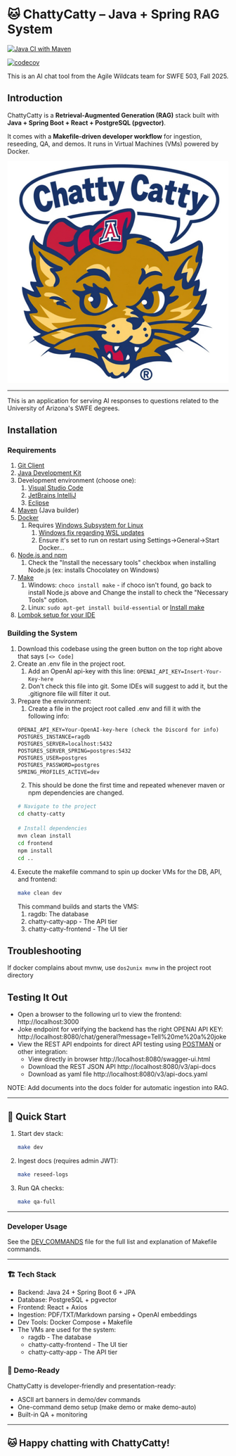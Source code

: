 # 🐱 ChattyCatty – Java + Spring RAG System

[![Java CI with Maven](https://github.com/agile-wildcats-082025503/chatty-catty/actions/workflows/tests.yml/badge.svg)](https://github.com/agile-wildcats-082025503/chatty-catty/actions/workflows/tests.yml)

[![codecov](https://codecov.io/gh/your-org/chattycatty/branch/main/graph/badge.svg)](https://codecov.io/gh/your-org/chattycatty)

This is an AI chat tool from the Agile Wildcats team for SWFE 503, Fall 2025.

## Introduction

ChattyCatty is a **Retrieval-Augmented Generation (RAG)** stack built with **Java + Spring Boot + React + PostgreSQL (pgvector)**.

It comes with a **Makefile-driven developer workflow** for ingestion, reseeding, QA, and demos.
It runs in Virtual Machines (VMs) powered by Docker.

![UofA Women's Wildcat mascot saying Chatty Catty](doc/resources/media/chatty-catty-logo.jpg)

---

This is an application for serving AI responses to questions related to the University of Arizona's SWFE degrees. 

## Installation

### Requirements

1. [Git Client](http://git-scm.com)
2. [Java Development Kit](https://www.oracle.com/java/technologies/downloads/)
3. Development environment (choose one):
    1. [Visual Studio Code](https://code.visualstudio.com/download)
    2. [JetBrains IntelliJ](https://www.jetbrains.com/idea/download)
    3. [Eclipse](https://www.eclipse.org/downloads/)
4. [Maven](https://maven.apache.org/download.cgi?) (Java builder)
5. [Docker](https://www.docker.com/products/docker-desktop/)
    1. Requires [Windows Subsystem for Linux](https://learn.microsoft.com/en-us/windows/wsl/install)
        1. [Windows fix regarding WSL updates](https://stackoverflow.com/questions/76479583/docker-desktop-requires-a-newer-wsl-kernel-version)
        2. Ensure it's set to run on restart using Settings->General->Start Docker...
6. [Node.js and npm](https://www.geeksforgeeks.org/node-js/how-to-download-and-install-node-js-and-npm/)
   1. Check the "Install the necessary tools" checkbox when installing Node.js (ex: installs Chocolatey on Windows)
7. [Make](https://medium.com/@divyeshpal07/mastering-gnu-make-and-makefiles-the-developers-guide-22df3b97cc0d)
   1. Windows: `choco install make` - if choco isn't found, go back to install Node.js above and Change the install to check the "Necessary Tools" option.
   2. Linux: `sudo apt-get install build-essential` or [Install make](https://linuxvox.com/blog/install-make-linux/)
8. [Lombok setup for your IDE](https://projectlombok.org/setup/)

### Building the System
1. Download this codebase using the green button on the top right above that says `[<> Code]`
2. Create an .env file in the project root.
   1. Add an OpenAI api-key with this line: `OPENAI_API_KEY=Insert-Your-Key-here`
   2. Don't check this file into git. Some IDEs will suggest to add it, but the .gitignore file will filter it out.
3. Prepare the environment:
   1. Create a file in the project root called .env and fill it with the following info:
   ```
   OPENAI_API_KEY=Your-OpenAI-key-here (check the Discord for info)
   POSTGRES_INSTANCE=ragdb
   POSTGRES_SERVER=localhost:5432
   POSTGRES_SERVER_SPRING=postgres:5432
   POSTGRES_USER=postgres
   POSTGRES_PASSWORD=postgres
   SPRING_PROFILES_ACTIVE=dev
   ```
   2. This should be done the first time and repeated whenever maven or npm dependencies are changed. 
   ```bash
   # Navigate to the project
   cd chatty-catty

   # Install dependencies
   mvn clean install
   cd frontend
   npm install
   cd ..
   ```
4. Execute the makefile command to spin up docker VMs for the DB, API, and frontend:
   ```bash
   make clean dev
   ```
   This command builds and starts the VMS:
   1. ragdb: The database
   2. chatty-catty-app - The API tier
   3. chatty-catty-frontend - The UI tier

## Troubleshooting

If docker complains about mvnw, use `dos2unix mvnw` in the project root directory

## Testing It Out
* Open a browser to the following url to view the frontend: http://localhost:3000
* Joke endpoint for verifying the backend has the right OPENAI API KEY: http://localhost:8080/chat/general?message=Tell%20me%20a%20joke
* View the REST API endpoints for direct API testing using [POSTMAN](https://learning.postman.com/docs/getting-started/overview/) or other integration:
  * View directly in browser http://localhost:8080/swagger-ui.html
  * Download the REST JSON API http://localhost:8080/v3/api-docs
  * Download as yaml file http://localhost:8080/v3/api-docs.yaml

NOTE: Add documents into the docs folder for automatic ingestion into RAG.

---

## 🚀 Quick Start

1. Start dev stack:
   ```bash
   make dev
   ```
2. Ingest docs (requires admin JWT):
   ```bash
   make reseed-logs
   ```
5. Run QA checks:
   ```bash
   make qa-full
   ```

---
### Developer Usage

See the [DEV_COMMANDS](DEV-COMMANDS.md) file for the full list and explanation of Makefile commands.

---

### 🏗️ Tech Stack
* Backend: Java 24 + Spring Boot 6 + JPA
* Database: PostgreSQL + pgvector
* Frontend: React + Axios
* Ingestion: PDF/TXT/Markdown parsing + OpenAI embeddings
* Dev Tools: Docker Compose + Makefile
* The VMs are used for the system:
  * ragdb - The database
  * chatty-catty-frontend - The UI tier
  * chatty-catty-app - The API tier

### 🎉 Demo-Ready
ChattyCatty is developer-friendly and presentation-ready:

* ASCII art banners in demo/dev commands
* One-command demo setup (make demo or make demo-auto)
* Built-in QA + monitoring

---

## 🐱 Happy chatting with ChattyCatty!